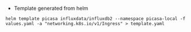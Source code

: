 * Template generated from helm

```
helm template picasa influxdata/influxdb2 --namespace picasa-local -f values.yaml -a "networking.k8s.io/v1/Ingress" > template.yaml
```
